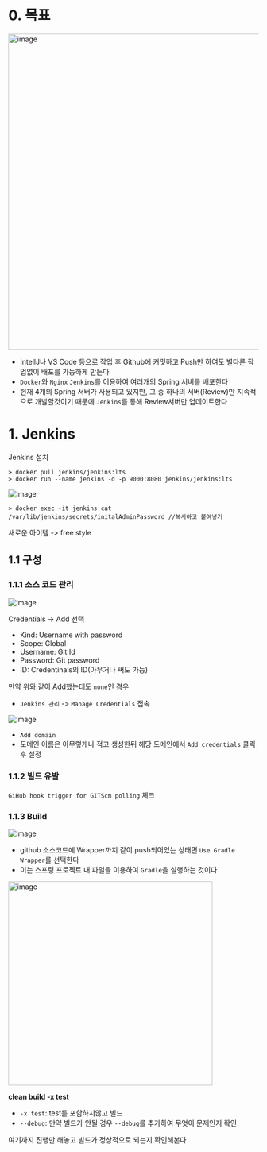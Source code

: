 # 0. 목표
<img width="636" alt="image" src="https://user-images.githubusercontent.com/46098949/171821626-2c67a8bb-4fe6-4952-bf19-665a50899b2f.png">

- IntellJ나 VS Code 등으로 작업 후 Github에 커밋하고 Push만 하여도 별다른 작업없이 배포를 가능하게 만든다
- `Docker`와 `Nginx` `Jenkins`를 이용하여 여러개의 Spring 서버를 배포한다  
- 현재 4개의 Spring 서버가 사용되고 있지만, 그 중 하나의 서버(Review)만 지속적으로 개발할것이기 때문에 `Jenkins`를 통해 Review서버만 업데이트한다

# 1. Jenkins
Jenkins 설치
```
> docker pull jenkins/jenkins:lts
> docker run --name jenkins -d -p 9000:8080 jenkins/jenkins:lts
```

![image](https://user-images.githubusercontent.com/46098949/171823878-e81344e9-ea4a-4b08-bf92-f4d1c0d34215.png)
```
> docker exec -it jenkins cat /var/lib/jenkins/secrets/initalAdminPassword //복사하고 붙여넣기
```

새로운 아이템 -> free style 

## 1.1 구성
### 1.1.1 소스 코드 관리
![image](https://user-images.githubusercontent.com/46098949/171824967-d8936e5d-8de1-4c35-8862-08245f077563.png)

Credentials -> Add 선택
- Kind: Username with password
- Scope: Global
- Username: Git Id
- Password: Git password
- ID: Credentinals의 ID(아무거나 써도 가능)

만약 위와 같이 Add했는데도 `none`인 경우  

- `Jenkins 관리` -> `Manage Credentials` 접속

![image](https://user-images.githubusercontent.com/46098949/171826291-3b135084-8afa-41b7-9804-dac5d6086eb0.png)

- `Add domain`
- 도메인 이름은 아무렇게나 적고 생성한뒤 해당 도메인에서 `Add credentials` 클릭 후 설정

### 1.1.2 빌드 유발
`GiHub hook trigger for GITScm polling` 체크

### 1.1.3 Build
![image](https://user-images.githubusercontent.com/46098949/171828229-89066470-fb8f-4f3c-af5d-de3e99d667ac.png)

- github 소스코드에 Wrapper까지 같이 push되어있는 상태면 `Use Gradle Wrapper`를 선택한다
- 이는 스프링 프로젝트 내 파일을 이용하여 `Gradle`을 실행하는 것이다
<img width="411" alt="image" src="https://user-images.githubusercontent.com/46098949/171827960-21dd27ac-a087-4f87-afa8-7a283e5559b2.png">

**clean build -x test**
- `-x test`: test를 포함하지않고 빌드
- `--debug`: 만약 빌드가 안될 경우 `--debug`를 추가하여 무엇이 문제인지 확인

여기까지 진행만 해놓고 빌드가 정상적으로 되는지 확인해본다

